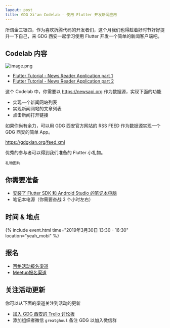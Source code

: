 ```yaml
---
layout: post
title: GDG Xi'an Codelab - 使用 Flutter 开发新闻应用
---
```


所谓金三银四，作为喜欢折腾代码的开发者们，这个月我们也得趁着好时节好好提升一下自己，来 GDG 西安一起学习使用 Flutter 开发一个简单的新闻客户端吧。

## Codelab 内容

![image.png](https://trello-attachments.s3.amazonaws.com/5c093999fb189c3ef10a5f16/5c77f5a3f4fdfb486fcc05c4/11b27d496d58abc9e1b9897448058982/image.png)

- [Flutter Tutorial - News Reader Application part 1](https://www.youtube.com/watch?v=bYzw_tQma98)
- [Flutter Tutorial - News Reader Application part 2](https://www.youtube.com/watch?v=oenOzO9TWgA)

这个 Codelab 中，你需要以 https://newsapi.org 作为数据源，实现下面的功能

* 实现一个新闻网站列表
* 实现新闻网站的文章列表
* 点击新闻打开链接

如果你尚有余力，可以用 GDG 西安官方网站的 RSS FEED 作为数据源实现一个 GDG 西安的简单 App。

https://gdgxian.org/feed.xml

优秀的参与者可以得到我们准备的 Flutter 小礼物。

    礼物图片

## 你需要准备

- [安装了 Flutter SDK 和 Android Studio 的笔记本电脑](https://flutter.io/get-started/install/)
- 笔记本电源（你需要奋战 3 个小时左右）

## 时间 & 地点

{% include event.html
           time="2019年3月30日 13:30 - 16:30"
           location="yeah_mobi" %}

## 报名

* [百格活动报名渠道](https://www.bagevent.com/event/2470636)
* [Meetup报名渠道](https://www.meetup.com/GDG-Xian/events/259976762/)

## 关注活动更新

你可以从下面的渠道关注到活动的更新

* [加入 GDG 西安的 Trello 讨论板](https://trello.com/b/JPqnqUf6/gdg-xian-forum)
* 添加组织者微信 `greatghoul` 备注 GDG 以加入微信群

